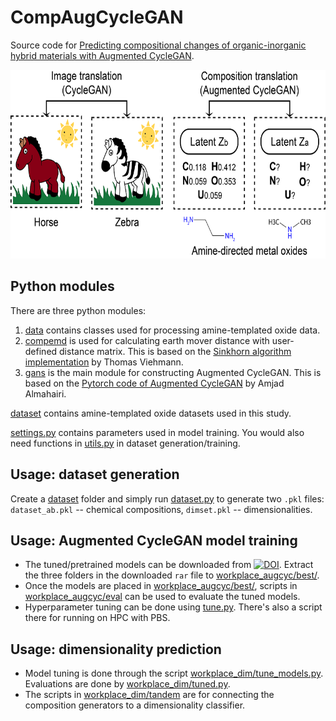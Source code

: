 # CompAugCycleGAN

Source code for [Predicting compositional changes of organic-inorganic hybrid materials with Augmented CycleGAN]().

<img src="https://github.com/qai222/CompAugCycleGAN/blob/main/submission_floats/toc.png" width="643" height="302">

## Python modules
There are three python modules: 
1. [data](./data/) contains classes used for processing amine-templated oxide data.
2. [compemd](./compemd) is used for calculating earth mover distance with user-defined distance matrix. This is based on the [Sinkhorn algorithm implementation](https://github.com/t-vi/pytorch-tvmisc/blob/master/wasserstein-distance/Pytorch_Wasserstein.ipynb) by Thomas Viehmann. 
3. [gans](./gans) is the main module for constructing Augmented CycleGAN. This is based on the [Pytorch code of Augmented CycleGAN](https://github.com/aalmah/augmented_cyclegan) by Amjad Almahairi.

[dataset](./dataset) contains amine-templated oxide datasets used in this study.

[settings.py](./settings.py) contains parameters used in model training. You would also need functions in [utils.py](./utils.py) in dataset generation/training.

## Usage: dataset generation
Create a [dataset](./dataset) folder and simply run [dataset.py](./data/dataset.py) to generate two `.pkl` files: `dataset_ab.pkl` -- chemical compositions, `dimset.pkl` -- dimensionalities.

## Usage: Augmented CycleGAN model training
- The tuned/pretrained models can be downloaded from [![DOI](https://zenodo.org/badge/DOI/10.5281/zenodo.5721355.svg)](https://doi.org/10.5281/zenodo.5721355). Extract the three folders in the downloaded `rar` file to [workplace_augcyc/best/](./workplace_augcyc/best/).
- Once the models are placed in [workplace_augcyc/best/](./workplace_augcyc/best/), scripts in [workplace_augcyc/eval](./workplace_augcyc/eval) can be used to evaluate the tuned models.
- Hyperparameter tuning can be done using [tune.py](./workplace_augcyc/gpmin/tune.py). There's also a script there for running on HPC with PBS.

## Usage: dimensionality prediction
- Model tuning is done through the script [workplace_dim/tune_models.py](./workplace_dim/tune_models.py). Evaluations are done by [workplace_dim/tuned.py](./workplace_dim/tuned.py).
- The scripts in [workplace_dim/tandem](./workplace_dim/tandem) are for connecting the composition generators to a dimensionality classifier.
